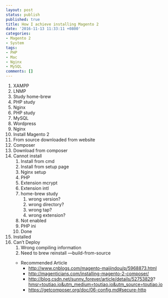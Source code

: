 ```yaml
---
layout: post
status: publish
published: true
title: How I achieve installing Magento 2
date: '2016-11-13 11:33:11 +0800'
categories:
- Magento 2
- System
tags:
- PHP
- Mac
- Nginx
- MySQL
comments: []
---
```

<ol class="ol1">
<li class="li1"><span class="s1"><span class="s2">XAMPP</span></span></li>
<li class="li1"><span class="s1"><span class="s2">LNMP</span></span></li>
<li class="li1"><span class="s1"><span class="s2">Study home-brew</span></span></li>
<li class="li1"><span class="s1"><span class="s2">PHP study</span></span></li>
<li class="li1"><span class="s1"><span class="s2">Nginx</span></span></li>
<!--More-->
<li class="li1"><span class="s1"><span class="s2">PHP study</span></span></li>
<li class="li1"><span class="s1"><span class="s2">MySQL</span></span></li>
<li class="li1"><span class="s1"><span class="s2">Wordpress</span></span></li>
<li class="li1"><span class="s1"><span class="s2">Nginx</span></span></li>
<li class="li1"><span class="s1"><span class="s2">Install Magento 2</span></span></li>
<li class="li1"><span class="s1"><span class="s2">From source downloaded from website</span></span></li>
<li class="li1"><span class="s1"><span class="s2">Composer</span></span></li>
<li class="li1"><span class="s1"><span class="s2">Download from composer</span></span></li>
<li class="li1"><span class="s1"><span class="s2">Cannot install</span></span>
<ol class="ol1">
<li class="li1"><span class="s1"><span class="s2">Install from cmd</span></span></li>
<li class="li1"><span class="s1"><span class="s2">Install from setup page</span></span></li>
<li class="li1"><span class="s1"><span class="s2">Nginx setup</span></span></li>
<li class="li2"><span class="s2">PHP</span></li>
<li class="li1"><span class="s1"><span class="s2">Extension mcrypt</span></span></li>
<li class="li1"><span class="s1"><span class="s2">Extension intl</span></span></li>
<li class="li1"><span class="s1"><span class="s2">home-brew study</span></span>
<ol class="ol1">
<li class="li1"><span class="s1"><span class="s2">wrong version?</span></span></li>
<li class="li1"><span class="s1"><span class="s2">wrong directory?</span></span></li>
<li class="li1"><span class="s1"><span class="s2">wrong tap?</span></span></li>
<li class="li1"><span class="s1"><span class="s2">wrong extension?</span></span></li>
</ol>
</li>
<li class="li1"><span class="s1"><span class="s2">Not enabled</span></span></li>
<li class="li1"><span class="s1"><span class="s2">PHP ini</span></span></li>
<li class="li1"><span class="s1"><span class="s2">Done</span></span></li>
</ol>
</li>
<li class="li1"><span class="s1"><span class="s2">Installed</span></span></li>
<li class="li1"><span class="s1"><span class="s2">Can&rsquo;t Deploy</span></span>
<ol class="ol1">
<li class="li1"><span class="s1"><span class="s2">Wrong compiling information</span></span></li>
<li class="li1"><span class="s1"><span class="s2">Need to brew reinstall &mdash;build-from-source</span></span></li>
</ol>
</li>
</ol>
<p><!--more--></p>
<ol class="ol1">
<ul class="ol1">
<li class="li1">Recommended Article
<ul>
<li class="li1"><a href="http://www.cnblogs.com/magento-maijindou/p/5968873.html">http://www.cnblogs.com/magento-maijindou/p/5968873.html</a></li>
<li class="li1"><a href="http://magenticians.com/installing-magento-2-composer/">http://magenticians.com/installing-magento-2-composer/</a></li>
<li class="li1"><a href="http://blog.csdn.net/sunny_forever/article/details/52753829?hmsr=toutiao.io&amp;utm_medium=toutiao.io&amp;utm_source=toutiao.io">http://blog.csdn.net/sunny_forever/article/details/52753829</a>?<a href="http://blog.csdn.net/sunny_forever/article/details/52753829?hmsr=toutiao.io&amp;utm_medium=toutiao.io&amp;utm_source=toutiao.io">hmsr=toutiao.io&amp;utm_medium=toutiao.io&amp;utm_source=toutiao.io</a></li>
<li class="li1"><a href="https://getcomposer.org/doc/06-config.md#secure-http">https://getcomposer.org/doc/06-config.md#secure-http</a></li>
</ul>
</li>
</ul>
</ol>
